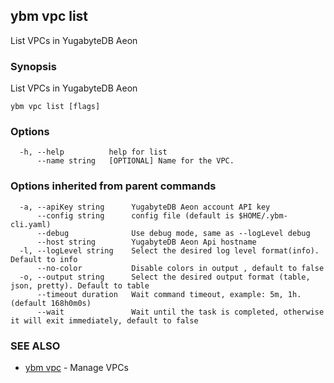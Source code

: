 ## ybm vpc list

List VPCs in YugabyteDB Aeon

### Synopsis

List VPCs in YugabyteDB Aeon

```
ybm vpc list [flags]
```

### Options

```
  -h, --help          help for list
      --name string   [OPTIONAL] Name for the VPC.
```

### Options inherited from parent commands

```
  -a, --apiKey string      YugabyteDB Aeon account API key
      --config string      config file (default is $HOME/.ybm-cli.yaml)
      --debug              Use debug mode, same as --logLevel debug
      --host string        YugabyteDB Aeon Api hostname
  -l, --logLevel string    Select the desired log level format(info). Default to info
      --no-color           Disable colors in output , default to false
  -o, --output string      Select the desired output format (table, json, pretty). Default to table
      --timeout duration   Wait command timeout, example: 5m, 1h. (default 168h0m0s)
      --wait               Wait until the task is completed, otherwise it will exit immediately, default to false
```

### SEE ALSO

* [ybm vpc](ybm_vpc.md)	 - Manage VPCs

